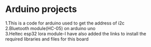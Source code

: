 # Arduino projects
1.This is a code for arduino used to get the address of i2c </br>
2.Bluetooth module(HC-05) on arduino uno</br>
3.Heltec esp32 lora module-I have also added the links to install the required libraries and files for this board

